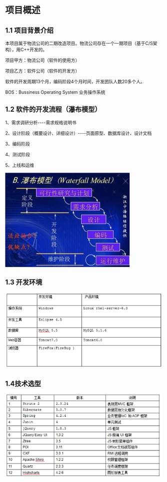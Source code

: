 # 项目概述

## 1.1 项目背景介绍 

本项目属于物流公司的二期改造项目。物流公司存在一个一期项目（基于C/S架构），用C++开发的。

项目甲方：物流公司（软件的使用方） 

项目乙方：软件公司（软件的开发方）

软件的开发周期13个月，编码阶段4个月时间，开发团队人数20多个人。

BOS：Bussiness Operating System 业务操作系统



## 1.2   软件的开发流程（瀑布模型）

1、需求调研分析----需求规格说明书

2、设计阶段（概要设计、详细设计）----页面原型、数据库设计、设计文档

3、编码阶段

4、测试阶段

5、上线和运维

![](../.gitbook/assets/image%20%28205%29.png)

## 1.3 开发环境

![](../.gitbook/assets/image%20%28256%29.png)

## 1.4技术选型

![](../.gitbook/assets/image%20%287%29.png)

